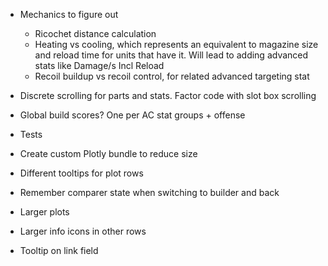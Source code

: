 * Mechanics to figure out
	* Ricochet distance calculation
	* Heating vs cooling, which represents an equivalent to magazine size and reload time for
	  units that have it. Will lead to adding advanced stats like Damage/s Incl Reload
	* Recoil buildup vs recoil control, for related advanced targeting stat
* Discrete scrolling for parts and stats. Factor code with slot box scrolling
* Global build scores? One per AC stat groups + offense
* Tests
* Create custom Plotly bundle to reduce size

* Different tooltips for plot rows
* Remember comparer state when switching to builder and back
* Larger plots
* Larger info icons in other rows
* Tooltip on link field
